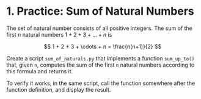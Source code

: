 # 1. Practice: Sum of Natural Numbers

The set of natural number consists of all positive integers.
The sum of the first $n$ natural numbers $1 + 2 + 3 + ... + n$ is

$$
    1 + 2 + 3 + \cdots + n = \frac{n(n+1)}{2}
$$

Create a script `sum_of_naturals.py` that implements a function
`sum_up_to()` that, given `n`, computes the sum of the
first `n` natural numbers according to this formula and returns it.

To verify it works, in the same script, call the function somewhere
after the function definition, and display the result.